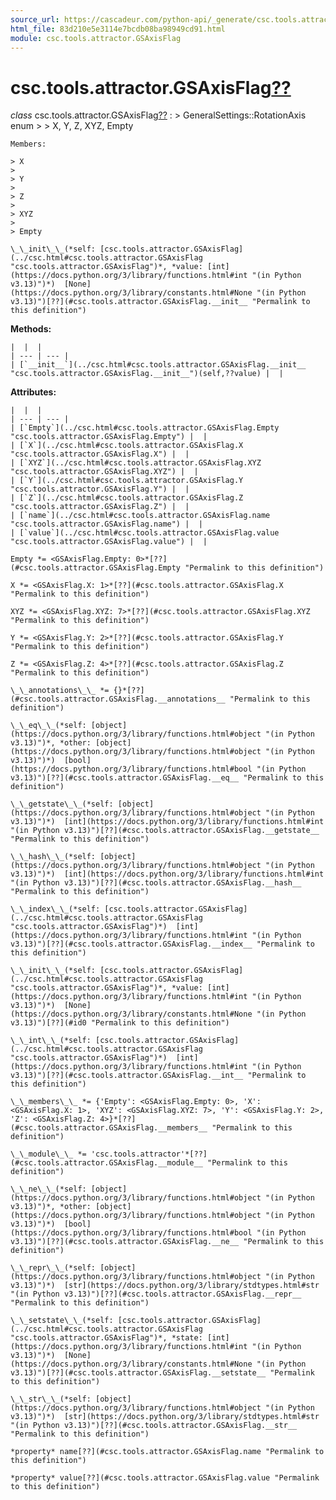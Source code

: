 ```yaml
---
source_url: https://cascadeur.com/python-api/_generate/csc.tools.attractor.GSAxisFlag.html
html_file: 83d210e5e3114e7bcdb08ba98949cd91.html
module: csc.tools.attractor.GSAxisFlag
---
```


# csc.tools.attractor.GSAxisFlag[??](#csc-tools-attractor-gsaxisflag "Permalink to this heading")

*class* csc.tools.attractor.GSAxisFlag[??](#csc.tools.attractor.GSAxisFlag "Permalink to this definition")
:   > GeneralSettings::RotationAxis enum
    >
    > X, Y, Z, XYZ, Empty

    Members:

    > X
    >
    > Y
    >
    > Z
    >
    > XYZ
    >
    > Empty

    \_\_init\_\_(*self: [csc.tools.attractor.GSAxisFlag](../csc.html#csc.tools.attractor.GSAxisFlag "csc.tools.attractor.GSAxisFlag")*, *value: [int](https://docs.python.org/3/library/functions.html#int "(in Python v3.13)")*)  [None](https://docs.python.org/3/library/constants.html#None "(in Python v3.13)")[??](#csc.tools.attractor.GSAxisFlag.__init__ "Permalink to this definition")

    
**Methods:**

    |  |  |
    | --- | --- |
    | [`__init__`](../csc.html#csc.tools.attractor.GSAxisFlag.__init__ "csc.tools.attractor.GSAxisFlag.__init__")(self,??value) |  |

    
**Attributes:**

    |  |  |
    | --- | --- |
    | [`Empty`](../csc.html#csc.tools.attractor.GSAxisFlag.Empty "csc.tools.attractor.GSAxisFlag.Empty") |  |
    | [`X`](../csc.html#csc.tools.attractor.GSAxisFlag.X "csc.tools.attractor.GSAxisFlag.X") |  |
    | [`XYZ`](../csc.html#csc.tools.attractor.GSAxisFlag.XYZ "csc.tools.attractor.GSAxisFlag.XYZ") |  |
    | [`Y`](../csc.html#csc.tools.attractor.GSAxisFlag.Y "csc.tools.attractor.GSAxisFlag.Y") |  |
    | [`Z`](../csc.html#csc.tools.attractor.GSAxisFlag.Z "csc.tools.attractor.GSAxisFlag.Z") |  |
    | [`name`](../csc.html#csc.tools.attractor.GSAxisFlag.name "csc.tools.attractor.GSAxisFlag.name") |  |
    | [`value`](../csc.html#csc.tools.attractor.GSAxisFlag.value "csc.tools.attractor.GSAxisFlag.value") |  |

    Empty *= <GSAxisFlag.Empty: 0>*[??](#csc.tools.attractor.GSAxisFlag.Empty "Permalink to this definition")

    X *= <GSAxisFlag.X: 1>*[??](#csc.tools.attractor.GSAxisFlag.X "Permalink to this definition")

    XYZ *= <GSAxisFlag.XYZ: 7>*[??](#csc.tools.attractor.GSAxisFlag.XYZ "Permalink to this definition")

    Y *= <GSAxisFlag.Y: 2>*[??](#csc.tools.attractor.GSAxisFlag.Y "Permalink to this definition")

    Z *= <GSAxisFlag.Z: 4>*[??](#csc.tools.attractor.GSAxisFlag.Z "Permalink to this definition")

    \_\_annotations\_\_ *= {}*[??](#csc.tools.attractor.GSAxisFlag.__annotations__ "Permalink to this definition")

    \_\_eq\_\_(*self: [object](https://docs.python.org/3/library/functions.html#object "(in Python v3.13)")*, *other: [object](https://docs.python.org/3/library/functions.html#object "(in Python v3.13)")*)  [bool](https://docs.python.org/3/library/functions.html#bool "(in Python v3.13)")[??](#csc.tools.attractor.GSAxisFlag.__eq__ "Permalink to this definition")

    \_\_getstate\_\_(*self: [object](https://docs.python.org/3/library/functions.html#object "(in Python v3.13)")*)  [int](https://docs.python.org/3/library/functions.html#int "(in Python v3.13)")[??](#csc.tools.attractor.GSAxisFlag.__getstate__ "Permalink to this definition")

    \_\_hash\_\_(*self: [object](https://docs.python.org/3/library/functions.html#object "(in Python v3.13)")*)  [int](https://docs.python.org/3/library/functions.html#int "(in Python v3.13)")[??](#csc.tools.attractor.GSAxisFlag.__hash__ "Permalink to this definition")

    \_\_index\_\_(*self: [csc.tools.attractor.GSAxisFlag](../csc.html#csc.tools.attractor.GSAxisFlag "csc.tools.attractor.GSAxisFlag")*)  [int](https://docs.python.org/3/library/functions.html#int "(in Python v3.13)")[??](#csc.tools.attractor.GSAxisFlag.__index__ "Permalink to this definition")

    \_\_init\_\_(*self: [csc.tools.attractor.GSAxisFlag](../csc.html#csc.tools.attractor.GSAxisFlag "csc.tools.attractor.GSAxisFlag")*, *value: [int](https://docs.python.org/3/library/functions.html#int "(in Python v3.13)")*)  [None](https://docs.python.org/3/library/constants.html#None "(in Python v3.13)")[??](#id0 "Permalink to this definition")

    \_\_int\_\_(*self: [csc.tools.attractor.GSAxisFlag](../csc.html#csc.tools.attractor.GSAxisFlag "csc.tools.attractor.GSAxisFlag")*)  [int](https://docs.python.org/3/library/functions.html#int "(in Python v3.13)")[??](#csc.tools.attractor.GSAxisFlag.__int__ "Permalink to this definition")

    \_\_members\_\_ *= {'Empty': <GSAxisFlag.Empty: 0>, 'X': <GSAxisFlag.X: 1>, 'XYZ': <GSAxisFlag.XYZ: 7>, 'Y': <GSAxisFlag.Y: 2>, 'Z': <GSAxisFlag.Z: 4>}*[??](#csc.tools.attractor.GSAxisFlag.__members__ "Permalink to this definition")

    \_\_module\_\_ *= 'csc.tools.attractor'*[??](#csc.tools.attractor.GSAxisFlag.__module__ "Permalink to this definition")

    \_\_ne\_\_(*self: [object](https://docs.python.org/3/library/functions.html#object "(in Python v3.13)")*, *other: [object](https://docs.python.org/3/library/functions.html#object "(in Python v3.13)")*)  [bool](https://docs.python.org/3/library/functions.html#bool "(in Python v3.13)")[??](#csc.tools.attractor.GSAxisFlag.__ne__ "Permalink to this definition")

    \_\_repr\_\_(*self: [object](https://docs.python.org/3/library/functions.html#object "(in Python v3.13)")*)  [str](https://docs.python.org/3/library/stdtypes.html#str "(in Python v3.13)")[??](#csc.tools.attractor.GSAxisFlag.__repr__ "Permalink to this definition")

    \_\_setstate\_\_(*self: [csc.tools.attractor.GSAxisFlag](../csc.html#csc.tools.attractor.GSAxisFlag "csc.tools.attractor.GSAxisFlag")*, *state: [int](https://docs.python.org/3/library/functions.html#int "(in Python v3.13)")*)  [None](https://docs.python.org/3/library/constants.html#None "(in Python v3.13)")[??](#csc.tools.attractor.GSAxisFlag.__setstate__ "Permalink to this definition")

    \_\_str\_\_(*self: [object](https://docs.python.org/3/library/functions.html#object "(in Python v3.13)")*)  [str](https://docs.python.org/3/library/stdtypes.html#str "(in Python v3.13)")[??](#csc.tools.attractor.GSAxisFlag.__str__ "Permalink to this definition")

    *property* name[??](#csc.tools.attractor.GSAxisFlag.name "Permalink to this definition")

    *property* value[??](#csc.tools.attractor.GSAxisFlag.value "Permalink to this definition")